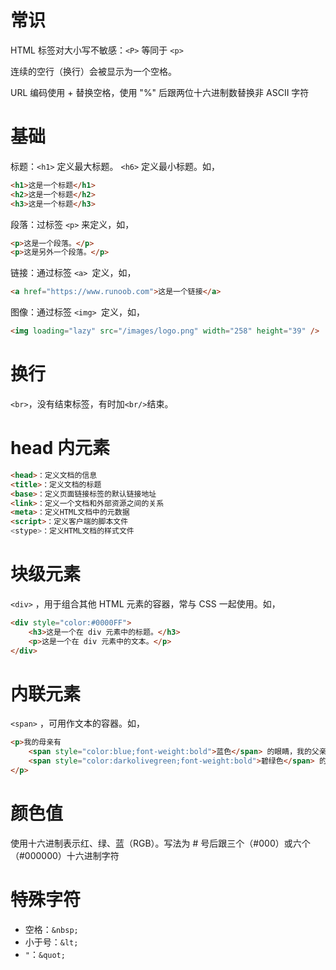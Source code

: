 # 常识

HTML 标签对大小写不敏感：`<P>` 等同于 `<p>`

连续的空行（换行）会被显示为一个空格。

URL 编码使用 + 替换空格，使用 "%" 后跟两位十六进制数替换非 ASCII 字符

# 基础

标题：`<h1>` 定义最大标题。 `<h6>` 定义最小标题。如，

```html
<h1>这是一个标题</h1>
<h2>这是一个标题</h2>
<h3>这是一个标题</h3>
```

段落：过标签 `<p>` 来定义，如，

```html
<p>这是一个段落。</p>
<p>这是另外一个段落。</p>
```

链接：通过标签 `<a> `定义，如，

```html
<a href="https://www.runoob.com">这是一个链接</a>
```

图像：通过标签 `<img> `定义，如，

```html
<img loading="lazy" src="/images/logo.png" width="258" height="39" />
```

# 换行

`<br>`，没有结束标签，有时加`<br/>`结束。

# head 内元素

```html
<head>：定义文档的信息
<title>：定义文档的标题
<base>：定义页面链接标签的默认链接地址
<link>：定义一个文档和外部资源之间的关系
<meta>：定义HTML文档中的元数据
<script>：定义客户端的脚本文件
<stype>：定义HTML文档的样式文件
```

# 块级元素

`<div>` ，用于组合其他 HTML 元素的容器，常与 CSS 一起使用。如，

```html
<div style="color:#0000FF">
    <h3>这是一个在 div 元素中的标题。</h3>
    <p>这是一个在 div 元素中的文本。</p>
</div>
```

# 内联元素

`<span>` ，可用作文本的容器。如，

```html
<p>我的母亲有 
    <span style="color:blue;font-weight:bold">蓝色</span> 的眼睛，我的父亲有 
    <span style="color:darkolivegreen;font-weight:bold">碧绿色</span> 的眼睛。
</p>
```

# 颜色值

使用十六进制表示红、绿、蓝（RGB）。写法为 # 号后跟三个（#000）或六个（#000000）十六进制字符

# 特殊字符

+ 空格：`&nbsp;`
+ 小于号：`&lt;`
+ `"`：`&quot;`